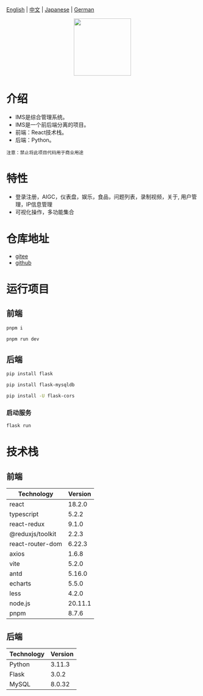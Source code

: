 [English](/README.md) | [中文](/README_zh-CN.md) | [Japanese](/README_ja-JP.md) | [German](/README_de.md)

<div align="center">
<img src="https://gw.alipayobjects.com/zos/rmsportal/LyTPSGknLUlxiVdwMWyu.gif" height="150" />
</div>

# 介绍
- IMS是综合管理系统。
- IMS是一个前后端分离的项目。
- 前端：React技术栈。
- 后端：Python。
```
注意：禁止将此项目代码用于商业用途
```

# 特性
- 登录注册，AIGC，仪表盘，娱乐，食品，问题列表，录制视频，关于, 用户管理，IP信息管理
- 可视化操作，多功能集合

# 仓库地址
- [gitee](https://gitee.com/xian-jin/IMS)
- [github](https://github.com/LiuXianJing/IMS)

# 运行项目
## 前端
```bash
pnpm i
```
```bash
pnpm run dev
```
## 后端
```bash
pip install flask
```
```bash
pip install flask-mysqldb
```
```bash
pip install -U flask-cors
```
### 启动服务
```bash
flask run
```

# 技术栈
## 前端
<table>
    <thead>
        <th>Technology</th><th>Version</th>
    </thead>
    <tbody>
        <tr>
            <td>react</td><td>18.2.0</td>
        </tr>
        <tr>
            <td>typescript</td><td>5.2.2</td>
        </tr>
        <tr>
            <td>react-redux</td><td>9.1.0</td>
        </tr>
        <tr>
            <td>@reduxjs/toolkit</td><td>2.2.3</td>
        </tr>
        <tr>
            <td>react-router-dom</td><td>6.22.3</td>
        </tr>
        <tr>
            <td>axios</td><td>1.6.8</td>
        </tr>
        <tr>
            <td>vite</td><td>5.2.0</td>
        </tr>
        <tr>
            <td>antd</td><td>5.16.0</td>
        </tr>
        <tr>
            <td>echarts</td><td>5.5.0</td>
        </tr>
        <tr>
            <td>less</td><td>4.2.0</td>
        </tr>
        <tr>
            <td>node.js</td><td>20.11.1</td>
        </tr>
        <tr>
            <td>pnpm</td><td>8.7.6</td>
        </tr>
    </tbody>
</table>

## 后端
<table>
    <thead>
        <th>Technology</th><th>Version</th>
    </thead>
    <tbody>
        <tr>
            <td>Python</td><td>3.11.3</td>
        </tr>
        <tr>
            <td>Flask</td><td>3.0.2</td>
        </tr>
        <tr>
            <td>MySQL</td><td>8.0.32</td>
        </tr>
    </tbody>
</table>
